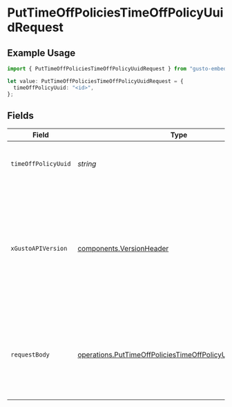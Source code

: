 # PutTimeOffPoliciesTimeOffPolicyUuidRequest

## Example Usage

```typescript
import { PutTimeOffPoliciesTimeOffPolicyUuidRequest } from "gusto-embedded/models/operations";

let value: PutTimeOffPoliciesTimeOffPolicyUuidRequest = {
  timeOffPolicyUuid: "<id>",
};
```

## Fields

| Field                                                                                                                                                                                                                        | Type                                                                                                                                                                                                                         | Required                                                                                                                                                                                                                     | Description                                                                                                                                                                                                                  |
| ---------------------------------------------------------------------------------------------------------------------------------------------------------------------------------------------------------------------------- | ---------------------------------------------------------------------------------------------------------------------------------------------------------------------------------------------------------------------------- | ---------------------------------------------------------------------------------------------------------------------------------------------------------------------------------------------------------------------------- | ---------------------------------------------------------------------------------------------------------------------------------------------------------------------------------------------------------------------------- |
| `timeOffPolicyUuid`                                                                                                                                                                                                          | *string*                                                                                                                                                                                                                     | :heavy_check_mark:                                                                                                                                                                                                           | The UUID of the company time off policy                                                                                                                                                                                      |
| `xGustoAPIVersion`                                                                                                                                                                                                           | [components.VersionHeader](../../models/components/versionheader.md)                                                                                                                                                         | :heavy_minus_sign:                                                                                                                                                                                                           | Determines the date-based API version associated with your API call. If none is provided, your application's [minimum API version](https://docs.gusto.com/embedded-payroll/docs/api-versioning#minimum-api-version) is used. |
| `requestBody`                                                                                                                                                                                                                | [operations.PutTimeOffPoliciesTimeOffPolicyUuidRequestBody](../../models/operations/puttimeoffpoliciestimeoffpolicyuuidrequestbody.md)                                                                                       | :heavy_minus_sign:                                                                                                                                                                                                           | Can update any attributes of the time off policy except policy_type, is_active, complete & employees                                                                                                                         |
